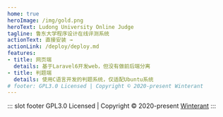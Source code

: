 ```yaml
---
home: true
heroImage: /img/gold.png
heroText: Ludong University Online Judge
tagline: 鲁东大学程序设计在线评测系统
actionText: 直接安装 →
actionLink: /deploy/deploy.md
features:
- title: 网页端
  details: 基于Laravel6开发web，但没有做前后端分离
- title: 判题端
  details: 使用C语言开发的判题系统，仅适配Ubuntu系统
# footer: GPL3.0 Licensed | Copyright © 2020-present Winterant
---
```


::: slot footer
GPL3.0 Licensed | Copyright © 2020-present [Winterant](https://github.com/winterant)
:::
